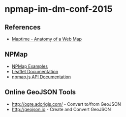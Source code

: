 # npmap-im-dm-conf-2015

## References

- [Maptime - Anatomy of a Web Map](http://maptime.io/anatomy-of-a-web-map/#0)

## NPMap
- [NPMap Examples](http://www.nps.gov/npmap/npmap.js/2.0.0/examples/)
- [Leaflet Documentation](http://leafletjs.com/reference.html)
- [npmap.js API Documentation](https://github.com/nationalparkservice/npmap.js/blob/master/API.md)

## Online GeoJSON Tools
- http://ogre.adc4gis.com/ - Convert to/from GeoJSON
- http://geojson.io - Create and Convert GeoJSON
